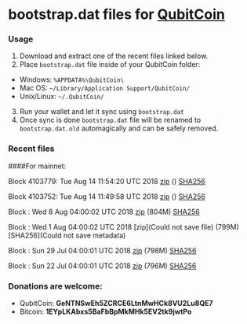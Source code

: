 # bootstrap.dat files for [QubitCoin](https://qubitcoin.cc/)

### Usage

1. Download and extract one of the recent files linked below.
2. Place `bootstrap.dat` file inside of your QubitCoin folder:
 - Windows: `%APPDATA%\QubitCoin\`
 - Mac OS: `~/Library/Application Support/QubitCoin/`
 - Unix/Linux: `~/.QubitCoin/`
3. Run your wallet and let it sync using `bootstrap.dat`
4. Once sync is done `bootstrap.dat` file will be renamed to `bootstrap.dat.old` automagically and can be safely removed.

### Recent files

####For mainnet:

Block 4103779: Tue Aug 14 11:54:20 UTC 2018 [zip]() () [SHA256](https://transfer.sh/WBHUx/sha256.txt)

Block 4103752: Tue Aug 14 11:49:58 UTC 2018 [zip]() () [SHA256](https://transfer.sh/bAGhF/sha256.txt)

Block : Wed  8 Aug 04:00:02 UTC 2018 [zip](https://transfer.sh/12nKjh/bootstrap.dat.20180808.zip) (804M) [SHA256](https://transfer.sh/147Zmc/sha256.txt)

Block : Wed  1 Aug 04:00:02 UTC 2018 [zip](Could not save file) (799M) [SHA256](Could not save metadata)

Block : Sun 29 Jul 04:00:01 UTC 2018 [zip](https://transfer.sh/8WO13/bootstrap.dat.20180729.zip) (798M) [SHA256](https://transfer.sh/eAUT7/sha256.txt)

Block : Sun 22 Jul 04:00:01 UTC 2018 [zip](https://transfer.sh/LknuY/bootstrap.dat.20180722.zip) (796M) [SHA256](https://transfer.sh/2W1Io/sha256.txt)

### Donations are welcome:

- QubitCoin: **GeNTNSwEh5ZCRCE6LtnMwHCk8VU2Lu8QE7**
- Bitcoin: **1EYpLKAbxs5BaFbBpMkMHk5EV2tk9jwtPo**
